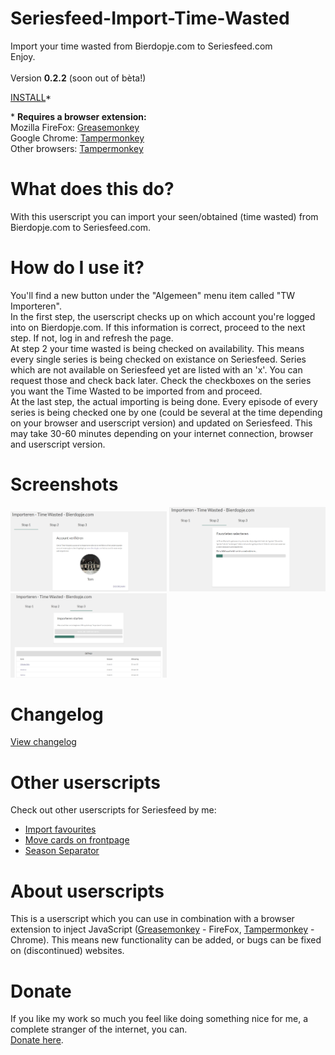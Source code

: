 # Seriesfeed-Import-Time-Wasted
Import your time wasted from Bierdopje.com to Seriesfeed.com
<br/>
Enjoy.
<br/><br/>
Version <strong>0.2.2</strong> (soon out of bèta!)

<a HREF="https://github.com/TomONeill/Seriesfeed-Import-Time-Wasted/raw/master/SeriesfeedImportTimeWasted.user.js">INSTALL</a>*

\* <strong>Requires a browser extension:</strong><br />
Mozilla FireFox: <a href="https://addons.mozilla.org/firefox/addon/greasemonkey/">Greasemonkey</a><br />
Google Chrome: <a href="https://chrome.google.com/webstore/detail/tampermonkey/dhdgffkkebhmkfjojejmpbldmpobfkfo">Tampermonkey</a><br />
Other browsers: <a href="https://tampermonkey.net/">Tampermonkey</a>

# What does this do?
With this userscript you can import your seen/obtained (time wasted) from Bierdopje.com to Seriesfeed.com.

# How do I use it?
You'll find a new button under the "Algemeen" menu item called "TW Importeren".<br />
In the first step, the userscript checks up on which account you're logged into on Bierdopje.com. If this information is correct, proceed to the next step. If not, log in and refresh the page.<br />
At step 2 your time wasted is being checked on availability. This means every single series is being checked on existance on Seriesfeed. Series which are not available on Seriesfeed yet are listed with an 'x'. You can request those and check back later. Check the checkboxes on the series you want the Time Wasted to be imported from and proceed.<br />
At the last step, the actual importing is being done. Every episode of every series is being checked one by one (could be several at the time depending on your browser and userscript version) and updated on Seriesfeed. This may take 30-60 minutes depending on your internet connection, browser and userscript version.

# Screenshots
<img src="https://raw.githubusercontent.com/TomONeill/Seriesfeed-Import-Time-Wasted/master/Screenshots/v0.2-1.png" alt="Version 0.2" width="250px" />
<img src="https://raw.githubusercontent.com/TomONeill/Seriesfeed-Import-Time-Wasted/master/Screenshots/v0.2-2.png" alt="Version 0.2" width="250px" />
<img src="https://raw.githubusercontent.com/TomONeill/Seriesfeed-Import-Time-Wasted/master/Screenshots/v0.2-3.png" alt="Version 0.2" width="250px" />

# Changelog
<A HREF="https://raw.githubusercontent.com/TomONeill/Seriesfeed-Import-Time-Wasted/master/Changelog.txt">View changelog</A>

# Other userscripts
Check out other userscripts for Seriesfeed by me:<BR/>
<ul>
    <li><a HREF="https://github.com/TomONeill/Seriesfeed-Importer">Import favourites</a></li>
    <li><a HREF="https://github.com/TomONeill/Seriesfeed-Move">Move cards on frontpage</a></li>
    <li><a HREF="https://github.com/TomONeill/Seriesfeed-Season-Separator">Season Separator</a></li>
</ul>

# About userscripts
This is a userscript which you can use in combination with a browser extension to inject JavaScript (<a href="https://addons.mozilla.org/firefox/addon/greasemonkey/">Greasemonkey</a> - FireFox, <a href="https://chrome.google.com/webstore/detail/tampermonkey/dhdgffkkebhmkfjojejmpbldmpobfkfo">Tampermonkey</a> - Chrome).
This means new functionality can be added, or bugs can be fixed on (discontinued) websites.<br />

# Donate
If you like my work so much you feel like doing something nice for me, a complete stranger of the internet, you can.<br />
<a HREF="https://www.paypal.me/TomONeill">Donate here</a>.
